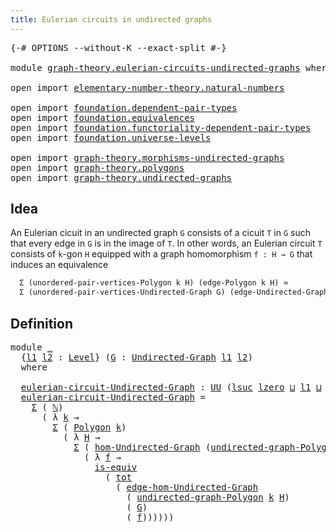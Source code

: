 ```yaml
---
title: Eulerian circuits in undirected graphs
---
```


<pre class="Agda"><a id="64" class="Symbol">{-#</a> <a id="68" class="Keyword">OPTIONS</a> <a id="76" class="Pragma">--without-K</a> <a id="88" class="Pragma">--exact-split</a> <a id="102" class="Symbol">#-}</a>

<a id="107" class="Keyword">module</a> <a id="114" href="graph-theory.eulerian-circuits-undirected-graphs.html" class="Module">graph-theory.eulerian-circuits-undirected-graphs</a> <a id="163" class="Keyword">where</a>

<a id="170" class="Keyword">open</a> <a id="175" class="Keyword">import</a> <a id="182" href="elementary-number-theory.natural-numbers.html" class="Module">elementary-number-theory.natural-numbers</a>

<a id="224" class="Keyword">open</a> <a id="229" class="Keyword">import</a> <a id="236" href="foundation.dependent-pair-types.html" class="Module">foundation.dependent-pair-types</a>
<a id="268" class="Keyword">open</a> <a id="273" class="Keyword">import</a> <a id="280" href="foundation.equivalences.html" class="Module">foundation.equivalences</a>
<a id="304" class="Keyword">open</a> <a id="309" class="Keyword">import</a> <a id="316" href="foundation.functoriality-dependent-pair-types.html" class="Module">foundation.functoriality-dependent-pair-types</a>
<a id="362" class="Keyword">open</a> <a id="367" class="Keyword">import</a> <a id="374" href="foundation.universe-levels.html" class="Module">foundation.universe-levels</a>

<a id="402" class="Keyword">open</a> <a id="407" class="Keyword">import</a> <a id="414" href="graph-theory.morphisms-undirected-graphs.html" class="Module">graph-theory.morphisms-undirected-graphs</a>
<a id="455" class="Keyword">open</a> <a id="460" class="Keyword">import</a> <a id="467" href="graph-theory.polygons.html" class="Module">graph-theory.polygons</a>
<a id="489" class="Keyword">open</a> <a id="494" class="Keyword">import</a> <a id="501" href="graph-theory.undirected-graphs.html" class="Module">graph-theory.undirected-graphs</a>
</pre>
## Idea

An Eulerian cicuit in an undirected graph `G` consists of a cicuit `T` in `G` such that every edge in `G` is in the image of `T`. In other words, an Eulerian circuit `T` consists of `k`-gon `H` equipped with a graph homomorphism `f : H → G` that induces an equivalence

```md
  Σ (unordered-pair-vertices-Polygon k H) (edge-Polygon k H) ≃
  Σ (unordered-pair-vertices-Undirected-Graph G) (edge-Undirected-Graph G)
```

## Definition

<pre class="Agda"><a id="988" class="Keyword">module</a> <a id="995" href="graph-theory.eulerian-circuits-undirected-graphs.html#995" class="Module">_</a>
  <a id="999" class="Symbol">{</a><a id="1000" href="graph-theory.eulerian-circuits-undirected-graphs.html#1000" class="Bound">l1</a> <a id="1003" href="graph-theory.eulerian-circuits-undirected-graphs.html#1003" class="Bound">l2</a> <a id="1006" class="Symbol">:</a> <a id="1008" href="Agda.Primitive.html#597" class="Postulate">Level</a><a id="1013" class="Symbol">}</a> <a id="1015" class="Symbol">(</a><a id="1016" href="graph-theory.eulerian-circuits-undirected-graphs.html#1016" class="Bound">G</a> <a id="1018" class="Symbol">:</a> <a id="1020" href="graph-theory.undirected-graphs.html#785" class="Function">Undirected-Graph</a> <a id="1037" href="graph-theory.eulerian-circuits-undirected-graphs.html#1000" class="Bound">l1</a> <a id="1040" href="graph-theory.eulerian-circuits-undirected-graphs.html#1003" class="Bound">l2</a><a id="1042" class="Symbol">)</a>
  <a id="1046" class="Keyword">where</a>

  <a id="1055" href="graph-theory.eulerian-circuits-undirected-graphs.html#1055" class="Function">eulerian-circuit-Undirected-Graph</a> <a id="1089" class="Symbol">:</a> <a id="1091" href="foundation-core.universe-levels.html#235" class="Primitive">UU</a> <a id="1094" class="Symbol">(</a><a id="1095" href="Agda.Primitive.html#780" class="Primitive">lsuc</a> <a id="1100" href="Agda.Primitive.html#764" class="Primitive">lzero</a> <a id="1106" href="Agda.Primitive.html#810" class="Primitive Operator">⊔</a> <a id="1108" href="graph-theory.eulerian-circuits-undirected-graphs.html#1000" class="Bound">l1</a> <a id="1111" href="Agda.Primitive.html#810" class="Primitive Operator">⊔</a> <a id="1113" href="graph-theory.eulerian-circuits-undirected-graphs.html#1003" class="Bound">l2</a><a id="1115" class="Symbol">)</a>
  <a id="1119" href="graph-theory.eulerian-circuits-undirected-graphs.html#1055" class="Function">eulerian-circuit-Undirected-Graph</a> <a id="1153" class="Symbol">=</a>
    <a id="1159" href="foundation-core.dependent-pair-types.html#515" class="Record">Σ</a> <a id="1161" class="Symbol">(</a> <a id="1163" href="elementary-number-theory.natural-numbers.html#1458" class="Datatype">ℕ</a><a id="1164" class="Symbol">)</a>
      <a id="1172" class="Symbol">(</a> <a id="1174" class="Symbol">λ</a> <a id="1176" href="graph-theory.eulerian-circuits-undirected-graphs.html#1176" class="Bound">k</a> <a id="1178" class="Symbol">→</a>
        <a id="1188" href="foundation-core.dependent-pair-types.html#515" class="Record">Σ</a> <a id="1190" class="Symbol">(</a> <a id="1192" href="graph-theory.polygons.html#2934" class="Function">Polygon</a> <a id="1200" href="graph-theory.eulerian-circuits-undirected-graphs.html#1176" class="Bound">k</a><a id="1201" class="Symbol">)</a>
          <a id="1213" class="Symbol">(</a> <a id="1215" class="Symbol">λ</a> <a id="1217" href="graph-theory.eulerian-circuits-undirected-graphs.html#1217" class="Bound">H</a> <a id="1219" class="Symbol">→</a>
            <a id="1233" href="foundation-core.dependent-pair-types.html#515" class="Record">Σ</a> <a id="1235" class="Symbol">(</a> <a id="1237" href="graph-theory.morphisms-undirected-graphs.html#1538" class="Function">hom-Undirected-Graph</a> <a id="1258" class="Symbol">(</a><a id="1259" href="graph-theory.polygons.html#3134" class="Function">undirected-graph-Polygon</a> <a id="1284" href="graph-theory.eulerian-circuits-undirected-graphs.html#1176" class="Bound">k</a> <a id="1286" href="graph-theory.eulerian-circuits-undirected-graphs.html#1217" class="Bound">H</a><a id="1287" class="Symbol">)</a> <a id="1289" href="graph-theory.eulerian-circuits-undirected-graphs.html#1016" class="Bound">G</a><a id="1290" class="Symbol">)</a>
              <a id="1306" class="Symbol">(</a> <a id="1308" class="Symbol">λ</a> <a id="1310" href="graph-theory.eulerian-circuits-undirected-graphs.html#1310" class="Bound">f</a> <a id="1312" class="Symbol">→</a>
                <a id="1330" href="foundation-core.equivalences.html#1556" class="Function">is-equiv</a>
                  <a id="1357" class="Symbol">(</a> <a id="1359" href="foundation-core.functoriality-dependent-pair-types.html#1894" class="Function">tot</a>
                    <a id="1383" class="Symbol">(</a> <a id="1385" href="graph-theory.morphisms-undirected-graphs.html#2289" class="Function">edge-hom-Undirected-Graph</a>
                      <a id="1433" class="Symbol">(</a> <a id="1435" href="graph-theory.polygons.html#3134" class="Function">undirected-graph-Polygon</a> <a id="1460" href="graph-theory.eulerian-circuits-undirected-graphs.html#1176" class="Bound">k</a> <a id="1462" href="graph-theory.eulerian-circuits-undirected-graphs.html#1217" class="Bound">H</a><a id="1463" class="Symbol">)</a>
                      <a id="1487" class="Symbol">(</a> <a id="1489" href="graph-theory.eulerian-circuits-undirected-graphs.html#1016" class="Bound">G</a><a id="1490" class="Symbol">)</a>
                      <a id="1514" class="Symbol">(</a> <a id="1516" href="graph-theory.eulerian-circuits-undirected-graphs.html#1310" class="Bound">f</a><a id="1517" class="Symbol">))))))</a>
</pre>